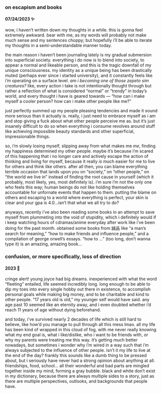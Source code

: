 ### on escapism and books
#### 07/24/2023 :sparkles:
wow, i haven’t written down my thoughts in a while. this is gonna feel extremely awkward. bear with me, as my words will probably not make much sense and my sentences choppy; but hopefully i’ll be able to iterate my thoughts in a semi-understandable manner today. 

the main reason i haven’t been journaling lately is my gradual submersion into superficial society. everything i do now is to blend into society, to appear a normal and likeable person, and this is the tragic downfall of my unique consciousness. my identity as a unique being has been drastically muted (perhaps ever since i started university), and it constantly feels like i’m operating on a surface level. *am i becoming one of those zepeto sim creatures?* like, every action i take is not intentionally thought through but rather a reflection of what is considered “normal” or “trendy” in today’s world, and every thought i have is geared towards — “how can i make myself a cooler person? how can i make other people like me?” 

just perfectly summed up my people pleasing tendencies and made it sound more serious than it actually is. really, i just need to embrace myself as i am and stop giving a fuck about what other people perceive me as. but it’s just insanely difficult to do so when everything i consume revolves around stuff like achieving impossible beauty standards and other superficial, impressionable things. 

so, i’m slowly losing myself, slipping away from what makes me *me*, finding my happiness determined my other people. maybe it’s because i’m scared of this happening that i no longer care and actively escape the action of thinking and living for myself, because it really *is* much easier for me to live for others and think like others. after all then, you can blame everything terrible occasion that lands upon you on “society,” on “other people,” on “the world we live in” instead of finding the root cause in yourself (which it probably, most likely, yes, most definitely is). i’m sure i’m not the only one who feels this way; human beings do not like holding themselves accountable for unfornate events that happen to them. putting the blame on others and escaping to a world where everything is perfect, your skin is clear and your gpa is 4.0…isn’t that what we all try to do?

anyways, recently i’ve also been reading some books in an attempt to save myself from plummeting into the void of stupidity, which i definitely would if i keep watching hours of cdramas/anime everyday after work like i’ve been doing for the past month. obtained some books from 誠品 like “a man’s search for meaning,” “how to make friends and influence people,” and a compilation of george orwell’s essays. “how to …” (too long, don’t wanna type it) is an amazing, amazing book...

### confusion, or more specifically, loss of direction
#### 2023 :sheep:

cringe alert! young joyce had big dreams. inexperienced with what the word “fleeting” entailed, life seemed incredibly long. long enough to be able to dip my toes into every single hobby out there in existence, to accomplish personal goals while making big money, and to be charitable and kind to other people. “17 years old is old,” my younger self would have said. any age past 10 seemed like an eternity away, and i even doubted whether i’d reach 11 years of age without dying beforehand. 

and today, i’ve survived nearly 2 decades of life which is still hard to believe, like how’d you manage to pull through all this mess lmao. all my life has been kind of wrapped in this cloud of fog, with me never really knowing what my end goal is, what i like/dislike, who i want to be friends with, or why my parents were treating me this way. it’s getting much better nowadays, but sometimes i wonder why i’m wired in a way such that i’m always subjected to the influence of other people. isn’t it my life to live at the end of the day? frankly this sounds like a dumb thing to be pressed about, but i seriously have never had a strong opinion about anything at all. friendships, food, school… all their wonderful and bad parts are mingled together inside my mind, forming a gray bubble. black and white don’t exist in my dictionary, because there are always multiple sides to a story, just as there are multiple perspectives, outlooks, and backgrounds that people have.